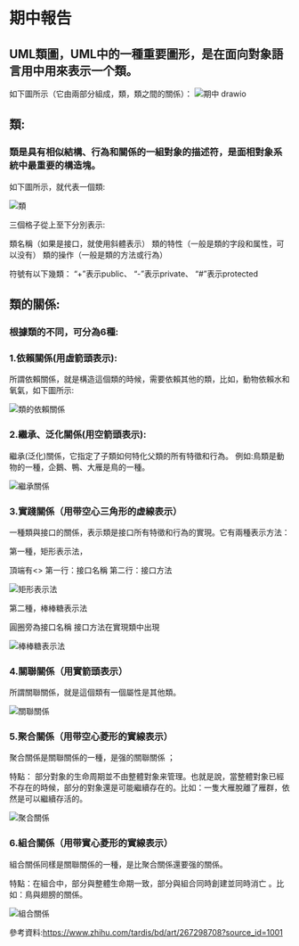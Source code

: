 # 期中報告
## UML類圖，UML中的一種重要圖形，是在面向對象語言用中用來表示一个類。
如下圖所示（它由兩部分組成，類，類之間的關係）：
![期中 drawio](https://github.com/0senyu0/UML11024122/assets/91513668/eca6e66b-ba01-4340-8e3b-e4eae009f41a)
## 類:
### 類是具有相似結構、行為和關係的一組對象的描述符，是面相對象系統中最重要的構造塊。
如下圖所示，就代表一個類:

![類](https://github.com/0senyu0/UML11024122/assets/91513668/b775c1e5-0d95-4496-8ede-8c18c7c28443)

三個格子從上至下分別表示:

類名稱（如果是接口，就使用斜體表示）
類的特性（一般是類的字段和属性，可以没有）
類的操作（一般是類的方法或行為）

符號有以下幾類：
“+”表示public、
“-”表示private、
“#”表示protected
## 類的關係:
### 根據類的不同，可分為6種:
### 1.依賴關係(用虛箭頭表示):
所謂依賴關係，就是構造這個類的時候，需要依賴其他的類，比如，動物依賴水和氧氣，如下圖所示:

![類的依賴關係](https://github.com/0senyu0/UML11024122/assets/91513668/abaebf3a-8367-4eee-9d04-646a38ccbdbd)

### 2.繼承、泛化關係(用空箭頭表示):
繼承(泛化)關係，它指定了子類如何特化父類的所有特徵和行為。
例如:鳥類是動物的一種，企鵝、鴨、大雁是鳥的一種。

![繼承關係](https://github.com/0senyu0/UML11024122/assets/91513668/f7b4d379-2b48-447e-9246-cd71a10a1525)

### 3.實踐關係（用带空心三角形的虚線表示）

一種類與接口的關係，表示類是接口所有特徵和行為的實現。它有兩種表示方法：

第一種，矩形表示法，

頂端有<<interface>>
第一行：接口名稱
第二行：接口方法

![矩形表示法](https://github.com/0senyu0/UML11024122/assets/91513668/045bbb07-8413-4666-9bc8-c7b59b464f8b)

第二種，棒棒糖表示法

圓圈旁為接口名稱
接口方法在實現類中出現

![棒棒糖表示法](https://github.com/0senyu0/UML11024122/assets/91513668/fe0abc0e-8b9e-4f46-8866-18be99908576)

### 4.關聯關係（用實箭頭表示）

所謂關聯關係，就是這個類有一個屬性是其他類。

![關聯關係](https://github.com/0senyu0/UML11024122/assets/91513668/2a6d4d96-63b0-48c4-bb99-192e50d11cee)

### 5.聚合關係（用带空心菱形的實線表示）

聚合關係是關聯關係的一種，是强的關聯關係 ；

特點： 部分對象的生命周期並不由整體對象来管理。也就是說，當整體對象已經不存在的時候，部分的對象還是可能繼續存在的。比如：一隻大雁脫離了雁群，依然是可以繼續存活的。

![聚合關係](https://github.com/0senyu0/UML11024122/assets/91513668/e3d54957-9c2f-427a-bdcc-57348dbcda95)

### 6.組合關係（用带實心菱形的實線表示）

組合關係同樣是關聯關係的一種，是比聚合關係還要强的關係。

特點：在組合中，部分與整體生命期一致，部分與組合同時創建並同時消亡 。比如：鳥與翅膀的關係。

![組合關係](https://github.com/0senyu0/UML11024122/assets/91513668/8d177ab3-824c-4369-93c2-ecf59d5dea06)


參考資料:https://www.zhihu.com/tardis/bd/art/267298708?source_id=1001
